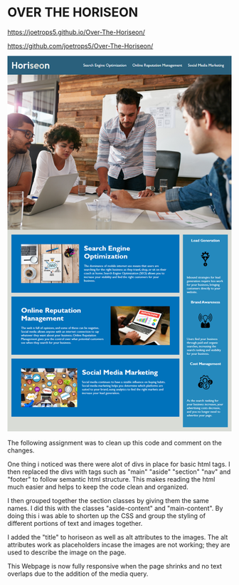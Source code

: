 # OVER THE HORISEON

https://joetrops5.github.io/Over-The-Horiseon/

https://github.com/joetrops5/Over-The-Horiseon/

<img src=".//pictures/DeployedScreenshot.png" alt="HoriseonWebsite" ></img>

The following assignment was to clean up this code and comment
on the changes. 

One thing i noticed was there were alot of divs in place for basic html 
tags. I then replaced the divs with tags such as "main" "aside" "section"
"nav" and "footer" to follow semantic html structure. This makes reading 
the html much easier and helps to keep the code clean and organized.

I then grouped together the section classes by giving them the same 
names. I did this with the classes "aside-content" and "main-content". 
By doing this i was able to shorten up the CSS and group the styling 
of different portions of text and images together.

I added the "title" to horiseon as well as alt attributes to the images.
The alt attributes work as placeholders incase the images are not working;
they are used to describe the image on the page. 

This Webpage is now fully responsive when the page shrinks and no text 
overlaps due to the addition of the media query. 

 

  
 







